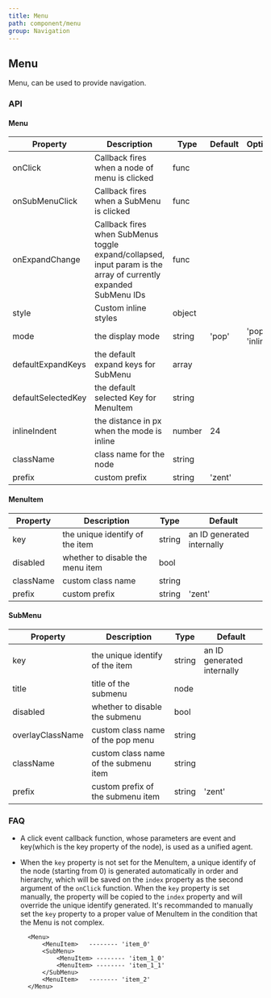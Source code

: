 ```yaml
---
title: Menu
path: component/menu
group: Navigation
---
```


## Menu

Menu, can be used to provide navigation.

### API

#### Menu

| Property | Description | Type | Default | Optional |
|------|------|------|--------|---------|
| onClick | Callback fires when a node of menu is clicked | func |  | |
| onSubMenuClick | Callback fires when a SubMenu is clicked | func |  | |
| onExpandChange | Callback fires when SubMenus toggle expand/collapsed, input param is the array of currently expanded SubMenu IDs | func |  | |
| style | Custom inline styles | object |  | |
| mode | the display mode | string | 'pop' | 'pop', 'inline' |
| defaultExpandKeys | the default expand keys for SubMenu | array | | |
| defaultSelectedKey | the default selected Key for MenuItem | string | |
| inlineIndent | the distance in px when the mode is inline | number | 24 | |
| className | class name for the node | string |  |
| prefix | custom prefix | string | 'zent' | |


#### MenuItem

| Property | Description | Type | Default |
|------|------|------|--------|
| key | the unique identify of the item | string | an ID generated internally |
| disabled | whether to disable the menu item  | bool |  |
| className | custom class name | string |  |
| prefix | custom prefix | string | 'zent' |


#### SubMenu

| Property | Description | Type | Default |
|------|------|------|--------|
| key | the unique identify of the item | string | an ID generated internally |
| title | title of the submenu | node |  |
| disabled | whether to disable the submenu  | bool |  |
| overlayClassName | custom class name of the pop menu | string |  |
| className | custom class name of the submenu item | string |  |
| prefix | custom prefix of the submenu item | string | 'zent' |


### FAQ

- A click event callback function, whose parameters are event and key(which is the key property of the node), is used as a unified agent.
- When the `key` property is not set for the MenuItem, a unique identify of the node (starting from 0) is generated automatically in order and hierarchy, which will be saved on the `index` property as the second argument of the `onClick` function.
  When the `key` property is set manually, the property will be copied to the `index` property and will override  the unique identify generated. It's recommanded to manually set the `key` property to a proper value of MenuItem in the condition that the Menu is not complex.

  ```
	<Menu>
		<MenuItem>   -------- 'item_0'
		<SubMenu>
			<MenuItem> -------- 'item_1_0'
			<MenuItem> -------- 'item_1_1'
		</SubMenu>
		<MenuItem>   -------- 'item_2'
	</Menu>
	```
